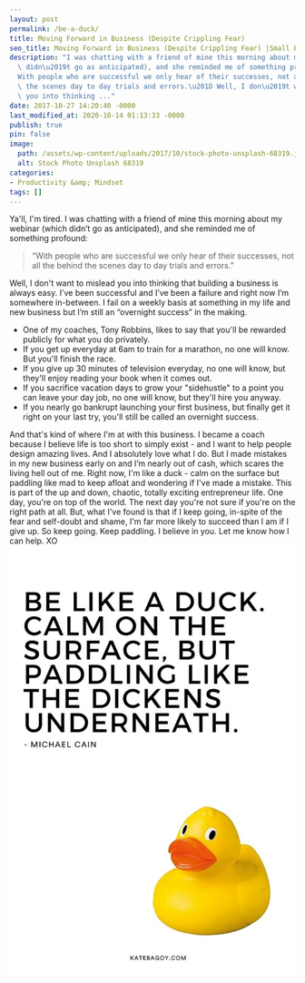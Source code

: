```yaml
---
layout: post
permalink: /be-a-duck/
title: Moving Forward in Business (Despite Crippling Fear)
seo_title: Moving Forward in Business (Despite Crippling Fear) |Small Business Coaching
description: "I was chatting with a friend of mine this morning about my webinar (which\
  \ didn\u2019t go as anticipated), and she reminded me of something profound: \"\
  With people who are successful we only hear of their successes, not all the behind\
  \ the scenes day to day trials and errors.\u201D Well, I don\u2019t want to mislead\
  \ you into thinking ..."
date: 2017-10-27 14:20:40 -0000
last_modified_at: 2020-10-14 01:13:33 -0000
publish: true
pin: false
image:
  path: /assets/wp-content/uploads/2017/10/stock-photo-unsplash-68319.jpg
  alt: Stock Photo Unsplash 68319
categories:
- Productivity &amp; Mindset
tags: []
---
```

Ya'll, I'm tired. I was chatting with a friend of mine this morning about my webinar (which didn’t go as anticipated), and she reminded me of something profound:

> “With people who are successful we only hear of their successes, not all the behind the scenes day to day trials and errors.”

Well, I don't want to mislead you into thinking that building a business is always easy. I’ve been successful and I’ve been a failure and right now I’m somewhere in-between. I fail on a weekly basis at something in my life and new business but I’m still an “overnight success” in the making.

* One of my coaches, Tony Robbins, likes to say that you'll be rewarded publicly for what you do privately.
* If you get up everyday at 6am to train for a marathon, no one will know. But you'll finish the race.
* If you give up 30 minutes of television everyday, no one will know, but they'll enjoy reading your book when it comes out.
* If you sacrifice vacation days to grow your "sidehustle" to a point you can leave your day job, no one will know, but they'll hire you anyway.
* If you nearly go bankrupt launching your first business, but finally get it right on your last try, you'll still be called an overnight success.

And that's kind of where I'm at with this business. I became a coach because I believe life is too short to simply exist - and I want to help people design amazing lives. And I absolutely love what I do. But I made mistakes in my new business early on and I’m nearly out of cash, which scares the living hell out of me. Right now, I'm like a duck - calm on the surface but paddling like mad to keep afloat and wondering if I've made a mistake. This is part of the up and down, chaotic, totally exciting entrepreneur life. One day, you're on top of the world. The next day you're not sure if you're on the right path at all. But, what I've found is that if I keep going, in-spite of the fear and self-doubt and shame, I'm far more likely to succeed than I am if I give up. So keep going. Keep paddling. I believe in you. Let me know how I can help. XO ![](/assets/wp-content/uploads/2017/10/be-like-a-duck-vertical-683x1024.jpg)

